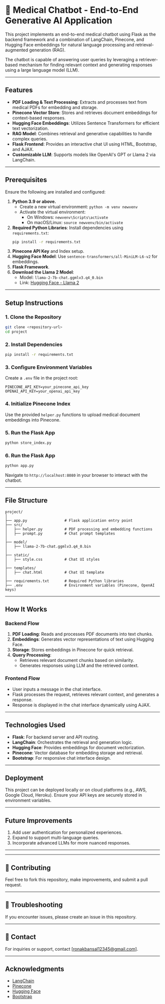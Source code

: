 
# 🌟 Medical Chatbot - End-to-End Generative AI Application

This project implements an end-to-end medical chatbot using Flask as the backend framework and a combination of LangChain, Pinecone, and Hugging Face embeddings for natural language processing and retrieval-augmented generation (RAG).

The chatbot is capable of answering user queries by leveraging a retriever-based mechanism for finding relevant context and generating responses using a large language model (LLM).

---

## Features

- **PDF Loading & Text Processing**: Extracts and processes text from medical PDFs for embedding and storage.
- **Pinecone Vector Store**: Stores and retrieves document embeddings for context-based responses.
- **Hugging Face Embeddings**: Utilizes Sentence Transformers for efficient text vectorization.
- **RAG Model**: Combines retrieval and generative capabilities to handle complex queries.
- **Flask Frontend**: Provides an interactive chat UI using HTML, Bootstrap, and AJAX.
- **Customizable LLM**: Supports models like OpenAI's GPT or Llama 2 via LangChain.

---

## Prerequisites

Ensure the following are installed and configured:

1. **Python 3.9 or above.**
   - Create a new virtual environment: `python -m venv newvenv`
   - Activate the virtual environment: 
     - On Windows: `newvenv\Scripts\activate`
     - On macOS/Linux: `source newvenv/bin/activate`
2. **Required Python Libraries**: Install dependencies using `requirements.txt`:
   ```bash
   pip install -r requirements.txt
   ```
3. **Pinecone API Key** and Index setup.
4. **Hugging Face Model**: Use `sentence-transformers/all-MiniLM-L6-v2` for embeddings.
5. **Flask Framework**.
6. **Download the Llama 2 Model**:
   - Model: `llama-2-7b-chat.ggmlv3.q4_0.bin`
   - Link: [Hugging Face - Llama 2](https://huggingface.co/TheBloke/Llama-2-7B-Chat-GGML/tree/main)

---

## Setup Instructions

### 1. Clone the Repository

```bash
git clone <repository-url>
cd project
```

### 2. Install Dependencies

```bash
pip install -r requirements.txt
```

### 3. Configure Environment Variables

Create a `.env` file in the project root:

```plaintext
PINECONE_API_KEY=your_pinecone_api_key
OPENAI_API_KEY=your_openai_api_key
```

### 4. Initialize Pinecone Index

Use the provided `helper.py` functions to upload medical document embeddings into Pinecone.

### 5. Run the Flask App

```bash
python store_index.py
```

### 6. Run the Flask App

```bash
python app.py
```

Navigate to `http://localhost:8080` in your browser to interact with the chatbot.

---

## File Structure

```
project/
│
├── app.py                 # Flask application entry point
├── src/
│   ├── helper.py          # PDF processing and embedding functions
│   ├── prompt.py          # Chat prompt templates
│
├── model/
│   ├── llama-2-7b-chat.ggmlv3.q4_0.bin
│
├── static/
│   ├── style.css          # Chat UI styles
│
├── templates/
│   ├── chat.html          # Chat UI template
│
├── requirements.txt       # Required Python libraries
├── .env                   # Environment variables (Pinecone, OpenAI keys)
```

---

## How It Works

### Backend Flow

1. **PDF Loading**: Reads and processes PDF documents into text chunks.
2. **Embeddings**: Generates vector representations of text using Hugging Face.
3. **Storage**: Stores embeddings in Pinecone for quick retrieval.
4. **Query Processing**:
   - Retrieves relevant document chunks based on similarity.
   - Generates responses using LLM and the retrieved context.

### Frontend Flow

- User inputs a message in the chat interface.
- Flask processes the request, retrieves relevant context, and generates a response.
- Response is displayed in the chat interface dynamically using AJAX.

---

## Technologies Used

- **Flask**: For backend server and API routing.
- **LangChain**: Orchestrates the retrieval and generation logic.
- **Hugging Face**: Provides embeddings for document vectorization.
- **Pinecone**: Vector database for embedding storage and retrieval.
- **Bootstrap**: For responsive chat interface design.

---

## Deployment

This project can be deployed locally or on cloud platforms (e.g., AWS, Google Cloud, Heroku). Ensure your API keys are securely stored in environment variables.

---

## Future Improvements

1. Add user authentication for personalized experiences.
2. Expand to support multi-language queries.
3. Incorporate advanced LLMs for more nuanced responses.

---
---

## 🙌 Contributing  
Feel free to fork this repository, make improvements, and submit a pull request.  

---

## 🐛 Troubleshooting  
If you encounter issues, please create an issue in this repository.  

---

## 📧 Contact  
For inquiries or support, contact [ronakbansal12345@gmail.com].  

---

## Acknowledgments

- [LangChain](https://langchain.com/)
- [Pinecone](https://www.pinecone.io/)
- [Hugging Face](https://huggingface.co/)
- [Bootstrap](https://getbootstrap.com/)
